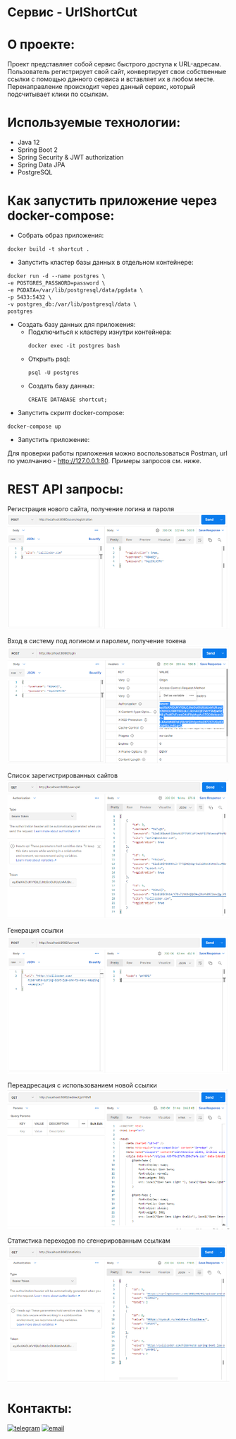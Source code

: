 Сервис - UrlShortCut
=========================================



**О проекте:**
==
Проект представляет собой сервис быстрого доступа к URL-адресам.
Пользователь регистрирует свой сайт, конвертирует свои собственные ссылки с помощью данного сервиса и вставляет их в любом месте.
Перенаправление происходит через данный сервис, который подсчитывает клики по ссылкам.

**Используемые технологии:**
==
- Java 12
- Spring Boot 2
- Spring Security & JWT authorization
- Spring Data JPA
- PostgreSQL

**Как запустить приложение через docker-compose:**
==
- Собрать образ приложения:
```
docker build -t shortcut .
```

- Запустить кластер базы данных в отдельном контейнере:
```
docker run -d --name postgres \
-e POSTGRES_PASSWORD=password \
-e PGDATA=/var/lib/postgresql/data/pgdata \
-p 5433:5432 \
-v postgres_db:/var/lib/postgresql/data \
postgres
```

- Создать базу данных для приложения:
  + Подключиться к кластеру изнутри контейнера:
    ```
    docker exec -it postgres bash
    ```
  + Открыть psql:
    ```
    psql -U postgres
    ```
  + Создать базу данных:
    ```
    CREATE DATABASE shortcut;
    ```
- Запустить скрипт docker-compose:
```
docker-compose up
```

- Запустить приложение:

Для проверки работы приложения можно воспользоваться Postman, url по умолчанию - http://127.0.0.1:80.
Примеры запросов см. ниже.

**REST API запросы:**
==
Регистрация нового сайта, получение логина и пароля
![ScreenShot](images/2021-11-04_233326.png)

Вход в систему под логином и паролем, получение токена
![ScreenShot](images/2021-11-04_233617.png)

Список зарегистрированных сайтов
![ScreenShot](images/2021-11-04_233815.png)

Генерация ссылки
![ScreenShot](images/2021-11-04_234332.png)

Переадресация с использованием новой ссылки
![ScreenShot](images/2021-11-04_234704.png)

Статистика переходов по сгенерированным ссылкам
![ScreenShot](images/2021-11-04_234812.png)

**Контакты:**
==
[![telegram](https://img.shields.io/badge/Telegram-gray?style=for-the-badge&logo=Telegram&logoColor=white)](https://t.me/pavlovilyaru)
[![email](https://img.shields.io/badge/Mail.Ru-blue?style=for-the-badge&logo=Mail.Ru&logoColor=white)](mailto:ilya.pavlov@list.ru)
